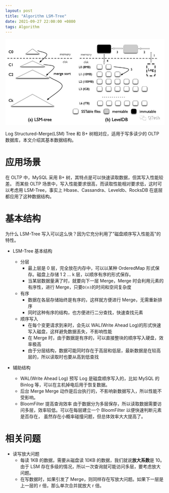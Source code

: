 ```yaml
---
layout: post
title: "Algorithm LSM-Tree"
date: 2021-09-27 22:00:00 +0800
tags: Algorithm
---
```


![LSM-Tree](/assets/images/2021-09-27-Algorithm_LSM_Tree_1.jpg)

Log Structured-Merge(LSM) Tree 和 B+ 树相对应，适用于写多读少的 OLTP 数据库，本文介绍其基本数据结构。

# 应用场景

在 OLTP 中，MySQL 采用 B+ 树，其特点是可以快速读取数据，但其写入性能较差。
而某些 OLTP 场景中，写入性能要求很高，而读取性能相对要求低，这时可以考虑用 LSM-Tree，事实上 Hbase、Cassandra、Leveldb、RocksDB 在底层都应用了这种数据结构。

# 基本结构

为什么 LSM-Tree 写入可以这么快？因为它充分利用了"磁盘顺序写入性能高"的特性。

- LSM-Tree 基本结构

  - 分层
    - 最上层是 0 层，完全放在内存中，可以以某种 OrderedMap 形式保存。磁盘上存储 1 2 ... k 层，以顺序有序的形式保存。
    - 当某层数据量满了时，就要向下一层 Merge，Merge 时会利用元素的有序性，进行 Merge，只要`O(n)`的时间和空间复杂度
  - 有序
    - 数据在各层存储始终是有序的，这样就方便进行 Merge，无需重新排序
    - 同时这种有序的结构，也方便进行二分查找，快速查找元素
  - 顺序写入
    - 在每个变更请求到来时，会先以 WAL(Write Ahead Log)的形式快速写入磁盘，这样避免数据丢失，不影响性能
    - 在 Merge 时，由于数据是有序的，可以直接整块的顺序写入硬盘，效率极高
    - 由于分层结构，数据可能同时存在于高层和低层，最新数据是在较高层的，所以读取时也要从高到低查找

- 辅助结构
  - WAL(Write Ahead Log)
    预写 Log 是磁盘顺序写入的，比如 MySQL 的 Binlog 等，可以在主机掉电后用于恢复数据。
  - 后台 Merge
    Merge 动作是后台执行的，不影响新数据写入，所以性能不受影响。
  - BloomFilter 提高查询效率
    由于数据分为多层保存，所以读取数据需要访问多层，效率较低。可以在每层建立一个 BloomFilter 以便快速判断元素是否存在，
    虽然存在小概率碰撞问题，但总体效率大大提高了。

# 相关问题

- 读写放大问题
  - 每读 1KB 的数据，需要从磁盘读 10KB 的数据，我们就说**放大系数**是 10。
    由于 LSM 存在多级的情况，所以一次查询就可能访问多层，要考虑放大问题。
  - 在写数据时，如果引发了 Merge，则同样存在写放大问题。如果下一层是上一层的 r 倍，那么单次合并就放大 r 倍。
